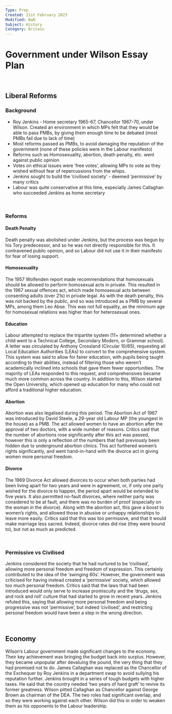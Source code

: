 ```yaml
---
Type: Prep
Created: 21st February 2023
Modified: NaN
Subject: History
Category: Britain
---
```


# Government under Wilson Essay Plan

</br>

## Liberal Reforms 

### Background

- Roy Jenkins - Home secretary 1965-67, Chancellor 1967-70, under Wilson. Created an environment in which MPs felt that they would be able to pass PMBs, by giving them enough time to be debated (most PMBs fail due to lack of time)
- Most reforms passed as PMBs, to avoid damaging the reputation of the government (none of these policies were in the Labour manifesto)
- Reforms such as Homosexuality, abortion, death penalty, etc. went against public opinion
- Votes on ethical issues were ‘free votes’, allowing MPs to vote as they wished without fear of repercussions from the whips.
- Jenkins sought to build the ‘civilised society’ - deemed ‘permissive’ by many critics
- Labour was quite conservative at this time, especially James Callaghan who succeeded Jenkins as home secretary
</br>

### Reforms

#### Death Penalty

Death penalty was abolished under Jenkins, but the process was begun by his Tory predecessor, and so he was not directly responsible for this. It contravened public opinion, and so Labour did not use it in their manifesto for fear of losing support.

#### Homosexuality

The 1957 Wolfenden report made recommendations that homosexuals should be allowed to perform homosexual acts in private. This resulted in the 1967 sexual offences act, which made homosexual acts between consenting adults (over 21s) in private legal. As with the death penalty, this was not backed by the public, and so was introduced as a PMB by several MPs, among them Leo Abse. This was not full equality, as the minimum age for homosexual relations was higher than for heterosexual ones.

#### Education

Labour attempted to replace the tripartite system (11+ determined whether a child went to a Technical College, Secondary Modern, or Grammar school). A letter was circulated by Anthony Crossland (Circular 10/65), requesting all Local Education Authorities (LEAs) to convert to the comprehensive system. This system was said to allow for fairer education, with pupils being taught according to their abilities, instead of filtering those who weren’t academically inclined into schools that gave them fewer opportunities. The majority of LEAs responded to this request, and comprehensives became much more common across the country. In addition to this, Wilson started the Open University, which opened up education for many who could not afford a traditional higher education.

#### Abortion

Abortion was also legalised during this period. The Abortion Act of 1967 was introduced by David Steele, a 29-year old Labour MP (the youngest in the house) as a PMB. The act allowed women to have an abortion after the approval of two doctors, with a wide number of reasons. Critics said that the number of abortions rose significantly after this act was passed, however this is only a reflection of the numbers that had previously been hidden due to underground abortion clinics. This act furthered women’s rights significantly, and went hand-in-hand with the divorce act in giving women more personal freedom.

#### Divorce

The 1969 Divorce Act allowed divorces to occur when both parties had been living apart for two years and were in agreement, or, if only one party wished for the divorce to happen, the period apart would be extended to five years. It also permitted no-fault divorces, where neither party was considered to be at fault, and there was no burden of proof (especially on the woman in the divorce). Along with the abortion act, this gave a boost to women’s rights, and allowed those in abusive or unhappy relationships to leave more easily. Critics said that this was too permissive, and that it would make marriage less sacred. Indeed, divorce rates did rise (they were bound to), but not as much as predicted.

</br>

### Permissive vs Civilised

Jenkins considered the society that he had nurtured to be ‘civilised’, allowing more personal freedom and freedom of expression. This certainly contributed to the idea of the ‘swinging 60s’. However, the government was criticised for having instead created a ‘permissive’ society, which allowed too much personal freedom. Critics said that the laws that had been introduced would only serve to increase promiscuity and the ‘drugs, sex, and rock and roll’ culture that had started to grow in recent years. Jenkins refuted this, saying that allowing more personal freedom and being progressive was not ‘permissive’, but indeed ‘civilised’, and restricting personal freedom would have been a step in the wrong direction.

</br>

## Economy

Wilson’s Labour government made significant changes to the economy. Their key achievement  was bringing the budget back into surplus. However, they became unpopular after devaluing the pound, the very thing that they had promised not to do. James Callaghan was replaced as the Chancellor of the Exchequer by Roy Jenkins in a department swap to avoid sullying his reputation further. Jenkins brought in a series of tough budgets with higher taxes. He said that the country needed ‘two years of hard graft’ to revive its former greatness. Wilson pitted Callaghan as Chancellor against George Brown as chairman of the DEA. The two roles had significant overlap, and so they were working against each other. Wilson did this in order to weaken them as his opponents to the Labour leadership.
